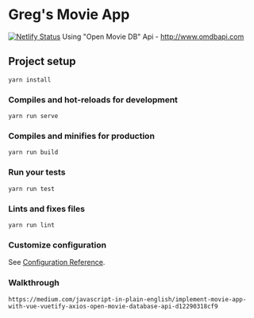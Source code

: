 # Greg's Movie App
[![Netlify Status](https://api.netlify.com/api/v1/badges/705bfab9-710b-4d4c-9fc3-f9839eb60fa7/deploy-status)](https://app.netlify.com/sites/open-movie-db/deploys)
Using "Open Movie DB" Api - http://www.omdbapi.com

## Project setup

```
yarn install
```

### Compiles and hot-reloads for development

```
yarn run serve
```

### Compiles and minifies for production

```
yarn run build
```

### Run your tests

```
yarn run test
```

### Lints and fixes files

```
yarn run lint
```

### Customize configuration

See [Configuration Reference](https://cli.vuejs.org/config/).

### Walkthrough

```
https://medium.com/javascript-in-plain-english/implement-movie-app-with-vue-vuetify-axios-open-movie-database-api-d12290318cf9
```

